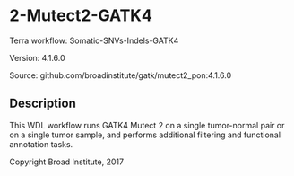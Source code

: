 # 2-Mutect2-GATK4

Terra workflow: Somatic-SNVs-Indels-GATK4

Version: 4.1.6.0

Source: github.com/broadinstitute/gatk/mutect2_pon:4.1.6.0

## Description

This WDL workflow runs GATK4 Mutect 2 on a single tumor-normal pair or on a single tumor sample, and performs additional filtering and functional annotation tasks.

Copyright Broad Institute, 2017
